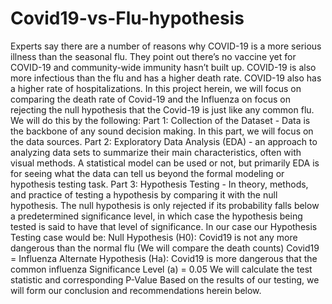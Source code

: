 # Covid19-vs-Flu-hypothesis

Experts say there are a number of reasons why COVID-19 is a more serious illness than the
seasonal flu. They point out there’s no vaccine yet for COVID-19 and community-wide immunity
hasn’t built up. COVID-19 is also more infectious than the flu and has a higher death
rate. COVID-19 also has a higher rate of hospitalizations. In this project herein, we will focus
on comparing the death rate of Covid-19 and the Influenza on focus on rejecting the null
hypothesis that the Covid-19 is just like any common flu. We will do this by the following:
Part 1: Collection of the Dataset - Data is the backbone of any sound decision making. In this
part, we will focus on the data sources.
Part 2: Exploratory Data Analysis (EDA) - an approach to analyzing data sets to summarize
their main characteristics, often with visual methods. A statistical model can be used or not,
but primarily EDA is for seeing what the data can tell us beyond the formal modeling or
hypothesis testing task.
Part 3: Hypothesis Testing - In theory, methods, and practice of testing a hypothesis by
comparing it with the null hypothesis. The null hypothesis is only rejected if its probability falls
below a predetermined significance level, in which case the hypothesis being tested is said to
have that level of significance. In our case our Hypothesis Testing case would be:
Null Hypothesis (H0): Covid19 is not any more dangerous than the normal flu (We will compare
the death counts) Covid19 = Influenza
Alternate Hypothesis (Ha): Covid19 is more dangerous that the common influenza
Significance Level (a) = 0.05
We will calculate the test statistic and corresponding P-Value
Based on the results of our testing, we will form our conclusion and recommendations herein
below.
